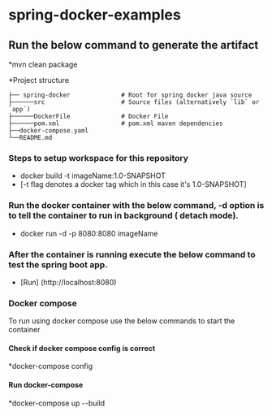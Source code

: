 # spring-docker-examples
  ## Run the below command to generate the artifact
 *mvn clean package
 
*Project structure
    
    ├── spring-docker              # Root for spring docker java source
    ├──────src                     # Source files (alternatively `lib` or `app`)
    ├──────DockerFile              # Docker File
    ├──────pom.xml                 # pom.xml maven dependencies
    ├──docker-compose.yaml
    └──README.md
  
 
 ### Steps to setup workspace for this repository
 * docker build -t imageName:1.0-SNAPSHOT
 *  [-t flag denotes a docker tag which in this case it's 1.0-SNAPSHOT]
  
  
 ### Run the docker container with the below command, -d option is to tell the container to run in background ( detach mode).
  * docker run -d -p 8080:8080 imageName
 
 ### After the container is running execute the below command to test the spring boot app.
 
 * [Run] (http://localhost:8080)

### Docker compose
To run using docker compose use the below commands to start the container
#### Check if docker compose config is correct
  *docker-compose config

#### Run docker-compose
  *docker-compose up --build


 

      
      
